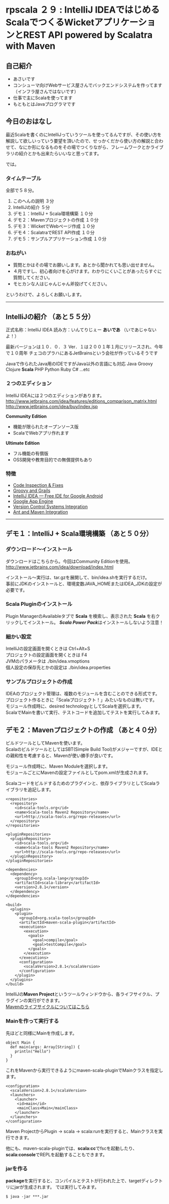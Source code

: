 rpscala ２９ : IntelliJ IDEAではじめるScalaでつくるWicketアプリケーションとREST API powered by Scalatra with Maven
========

自己紹介
---------
* あさいです
* コンシューマ向けWebサービス屋さんでバックエンドシステムを作ってます（インフラ屋さんではないです）
* 仕事で主にScalaを使ってます
* もともとはJavaプログラマです

今日のおはなし
----------
最近Scalaを書くのにIntelliJっていうツールを使ってるんですが、その使い方を解説して欲しいっていう要望を頂いたので、せっかくだから使い方の解説と合わせて、なにか形になるものをその場でつくりながら、フレームワークとかライブラリの紹介とかも出来たらいいなと思ってます。

では。

### タイムテーブル
全部で５８分。
1. このへんの説明 ３分
2. IntelliJの紹介 ５分
3. デモ１：IntelliJ + Scala環境構築 １０分
4. デモ２：Mavenプロジェクトの作成 １０分
5. デモ３：WicketでWebページ作成 １０分
6. デモ４：ScalatraでREST API作成 １０分
7. デモ５：サンプルアプリケーション作成 １０分

### おねがい
* 質問とかはその場でお願いします。あとから聞かれても思い出せません。
* ４月ですし、初心者向けを心がけます。わかりにくいことがあったらすぐに質問してください。
* モヒカンな人はじゃんじゃん斧投げてください。

というわけで、よろしくお願いします。

----

IntelliJの紹介 （あと５５分）
----------
正式名称：IntelliJ IDEA
読み方：いんてりじぇー **あいであ** （いであじゃないよ！）

最新バージョンは１０．０．３
Ver．１は２００１年１月にリリースされ、今年で１０周年
チェコのプラハにあるJetBrainsという会社が作っているそうです

Javaで作られたJava用のIDEですがJava以外の言語にも対応
Java Groovy Clojure **Scala** PHP Python Ruby C# ...etc

### ２つのエディション
IntelliJ IDEAには２つのエディションがあります。
http://www.jetbrains.com/idea/features/editions_comparison_matrix.html
http://www.jetbrains.com/idea/buy/index.jsp

**Community Edition**
* 機能が限られたオープンソース版
* ScalaでWebアプリ作れます

**Ultimate Edition**
* フル機能の有償版
* OSS開発や教育目的での無償提供もあり

### 特徴
* [Code Inspection & Fixes](http://www.jetbrains.com/idea/features/code_inspection.html)
* [Groovy and Grails](http://www.jetbrains.com/idea/features/groovy_grails.html)
* [IntelliJ IDEA — Free IDE for Google Android](http://www.jetbrains.com/idea/features/google_android.html)
* [Google App Engine](http://www.jetbrains.com/idea/features/google_app_engine.html)
* [Version Control Systems Integration](http://www.jetbrains.com/idea/features/version_control.html)
* [Ant and Maven Integration](http://www.jetbrains.com/idea/features/ant_maven.html)

----

デモ１：IntelliJ + Scala環境構築 （あと５０分）
-----
### ダウンロード〜インストール
ダウンロードはこちらから。今回はCommunity Editionを使用。  
http://www.jetbrains.com/idea/download/index.html

インストール〜実行は、tar.gzを展開して、bin/idea.shを実行するだけ。  
事前にJDKのインストールと、環境変数JAVA_HOMEまたはIDEA_JDKの設定が必要です。

### Scala Pluginのインストール
Plugin ManagerのAvailableタブで **Scala** を検索し、表示された **Scala** を右クリックしてインストール。
***Scala Power Pack***はインストールしないよう注意！

### 細かい設定
IntelliJの設定画面を開くときは Ctrl+Alt+S  
プロジェクトの設定画面を開くときは F4  
JVMのパラメータは ./bin/idea.vmoptions  
個人設定の保存先とかの設定は ./bin/idea.properties


### サンプルプロジェクトの作成
IDEAのプロジェクト管理は、複数のモジュールを含むことのできる形式です。  
プロジェクト作るときに「Scalaプロジェクト！」みたいなものは無いです。  
モジュール作成時に、desired technologyとしてScalaを選択します。  
ScalaでMainを書いて実行、テストコードを追加してテストを実行してみます。


デモ２：Mavenプロジェクトの作成 （あと４０分）
-----
ビルドツールとしてMavenを使います。  
ScalaのビルドツールとしてはSBT(Simple Build Tool)がメジャーですが、IDEとの親和性を考慮すると、Mavenが使い勝手が良いです。

モジュール作成時に、Maven Moduleを選択します。  
モジュールごとにMavenの設定ファイルとしてpom.xmlが生成されます。

Scalaコードをビルドするためのプラグインと、依存ライブラリとしてScalaライブラリを追記します。

    <repositories>
      <repository>
        <id>scala-tools.org</id>
        <name>Scala-tools Maven2 Repository</name>
        <url>http://scala-tools.org/repo-releases</url>
      </repository>
    </repositories>

    <pluginRepositories>
      <pluginRepository>
        <id>scala-tools.org</id>
        <name>Scala-tools Maven2 Repository</name>
        <url>http://scala-tools.org/repo-releases</url>
      </pluginRepository>
    </pluginRepositories>

    <dependencies>
      <dependency>
        <groupId>org.scala-lang</groupId>
        <artifactId>scala-library</artifactId>
        <version>2.8.1</version>
      </dependency>
    </dependencies>

    <build>
      <plugins>
        <plugin>
          <groupId>org.scala-tools</groupId>
          <artifactId>maven-scala-plugin</artifactId>
          <executions>
            <execution>
              <goals>
                <goal>compile</goal>
                <goal>testCompile</goal>
              </goals>
            </execution>
          </executions>
          <configuration>
            <scalaVersion>2.8.1</scalaVersion>
          </configuration>
        </plugin>
      </plugins>
    </build>

IntelliJの**Maven Project**というツールウィンドウから、各ライフサイクル、プラグインの実行ができます。  
[Mavenのライフサイクルについてはこちら](http://maven.apache.org/guides/introduction/introduction-to-the-lifecycle.html#Lifecycle_Reference)

### Mainを作って実行する
先ほどと同様にMainを作成します。

    object Main {
      def main(args: Array[String]) {
        println("Hello")
      }
    }

これをMavenから実行できるようにmaven-scala-pluginでMainクラスを指定します。

    <configuration>
      <scalaVersion>2.8.1</scalaVersion>
      <launchers>
        <launcher>
         <id>main</id>
         <mainClass>Main</mainClass>
        </launcher>
      </launchers>
    </configuration>

Maven ProjectからPlugin -> scala -> scala:runを実行すると、Mainクラスを実行できます。

他にも、maven-scala-pluginでは、**scala:cc**でfscを起動したり、**scala:console**でREPLを起動することもできます。


### jarを作る
**package**を実行すると、コンパイルとテストが行われた上で、targetディレクトリにjarが生成されます。
では実行してみます。

    $ java -jar ***.jar

　  
　  
　  
　  
　  
　  
　  

    Failed to load Main-Class manifest attribute from
    ***.jar

とまぁ、ManifestにMainクラスの指定がないので動きません。  
これを実行可能にするため、maven-jar-pluginでManifestを設定します。

    <plugin>
      <groupId>org.apache.maven.plugins</groupId>
      <artifactId>maven-jar-plugin</artifactId>
      <configuration>
        <archive>
          <manifest>
            <mainClass>Main</mainClass>
          </manifest>
        </archive>
      </configuration>
    </plugin>

あらためて動かしてみます。

    $ java -jar ***.jar

　  
　  
　  
　  
　  
　  

    Exception in thread "main" java.lang.NoClassDefFoundError: scala/ScalaObject
	at java.lang.ClassLoader.defineClass1(Native Method)
	at java.lang.ClassLoader.defineClassCond(ClassLoader.java:632)
	at java.lang.ClassLoader.defineClass(ClassLoader.java:616)
	at java.security.SecureClassLoader.defineClass(SecureClassLoader.java:141)
	at java.net.URLClassLoader.defineClass(URLClassLoader.java:283)
	at java.net.URLClassLoader.access$000(URLClassLoader.java:58)
	at java.net.URLClassLoader$1.run(URLClassLoader.java:197)
	at java.security.AccessController.doPrivileged(Native Method)
	at java.net.URLClassLoader.findClass(URLClassLoader.java:190)
	at java.lang.ClassLoader.loadClass(ClassLoader.java:307)
	at sun.misc.Launcher$AppClassLoader.loadClass(Launcher.java:301)
	at java.lang.ClassLoader.loadClass(ClassLoader.java:248)
	at Main.main(Main.scala)
    Caused by: java.lang.ClassNotFoundException: scala.ScalaObject
	at java.net.URLClassLoader$1.run(URLClassLoader.java:202)
	at java.security.AccessController.doPrivileged(Native Method)
	at java.net.URLClassLoader.findClass(URLClassLoader.java:190)
	at java.lang.ClassLoader.loadClass(ClassLoader.java:307)
	at sun.misc.Launcher$AppClassLoader.loadClass(Launcher.java:301)
	at java.lang.ClassLoader.loadClass(ClassLoader.java:248)
	... 13 more

Mainは呼び出されましたが、依存ライブラリが見当たりません。  
これを解決するために、maven-dependency-pluginで依存ライブラリをコピーします。

    <plugin>
      <groupId>org.apache.maven.plugins</groupId>
      <artifactId>maven-dependency-plugin</artifactId>
      <executions>
        <execution>
          <phase>package</phase>
          <goals>
            <goal>copy-dependencies</goal>
          </goals>
        </execution>
      </executions>
    </plugin>

さらに、maven-jar-pluginのManifestをいかのように変更します。


    <manifest>
      <mainClass>Main</mainClass>
      <addClasspath>true</addClasspath>
      <classpathPrefix>dependency/</classpathPrefix>
    </manifest>


これで動きます。

    $ java -jar ***.jar
    Hello

### おまけ：fatjarの作成
maven-shade-pluginを使うと、依存ライブラリを全部1つのjarにまとめることができます。

    <plugin>
      <groupId>org.apache.maven.plugins</groupId>
      <artifactId>maven-shade-plugin</artifactId>
      <executions>
        <execution>
          <phase>package</phase>
          <goals>
            <goal>shade</goal>
          </goals>
        </execution>
      </executions>
    </plugin>


デモ３：WicketでWebページ作成 （あと３０分）
-----
続いて、このモジュールをWicketアプリケーションにします。  
まずは、pom.xmlのpackagingを変更します。


    <groupId>rpscala</groupId>
    <artifactId>rpscala29</artifactId>
    <packaging>war</packaging>
    <version>1.0</version>

maven-jar-pluginとmaven-shade-pluginは不要なので削除します。  
src/main/webapp/WEB-INF/web.xmlを以下のように空の内容で作成します。

    <?xml version="1.0" encoding="UTF-8"?>
    <web-app version="3.0" xmlns="http://java.sun.com/xml/ns/javaee" xmlns:xsi="http://www.w3.org/2001/XMLSchema-instance"
         xsi:schemaLocation="http://java.sun.com/xml/ns/javaee http://java.sun.com/xml/ns/javaee/web-app_3_0.xsd">
    </web-app>

これでpackageを実行するとwarが作成されます。

### jettyで実行可能に
jetty-maven-pluginを使用することで、mavenからjettyを起動することができます。

    <plugin>
      <groupId>org.mortbay.jetty</groupId>
      <artifactId>jetty-maven-plugin</artifactId>
      <version>7.2.2.v20101205</version>
    </plugin>

これだけ書いて、Plugins -> jetty -> jetty:run を実行すると、jettyが8080ポートで起動し、warをデプロイした状態になります。  
src/main/webapp/index.html を作成して動作を確認します。


### WicketFilterを入れる
まずはpom.xmlにWicketのdependencyを追加します。

    <dependency>
      <groupId>javax.servlet</groupId>
      <artifactId>servlet-api</artifactId>
      <version>2.5</version>
    </dependency>


次にWicketのWebApplicationクラスを実装します。


# 資料の準備が間に合わなかったのでココから先はアドリブで！


Tipsまとめ
-----
* 設定画面を開くときは Ctrl+Alt+S
* あれやりたいんだけどメニューどこ？ => Shift+Ctrl+A で操作を検索
* ショートカットキーがわからん => Shift+Ctrl+A でkeymapを検索

* あの型開きたいんだけど => Ctrl+N
* クラス名の入力めんどくさいよ => CamelCaseの頭文字でおｋ
* この識別子の定義が見たい => Ctrl+B
* この識別子の型の定義が見たい => Shift+Ctrl+B
* 親の顔が見たい => Ctrl+U
* 実装を追いたい => Ctrl+Alt+B
* 型階層が見たい => 型をエディタで選択して Ctrl+H
* 参照を追いたい => 識別子をエディタで選択して Alt+F7（おや、Windowのようすが）

* コードフォーマットしたい => Ctrl+Alt+L（おや、Ubuntuのようすが）
* オーバーライドするメソッドを探す => Ctrl+O
* 実装するメソッドを探す => Ctrl+I
* 矩形選択 => Alt+ドラッグ（おや、Windowのようすが）
* Column Mode => Alt+Shift+Insertで切り替え


参考情報
-----
[プロダクティブ・プログラマ -プログラマのための生産性向上術](http://amzn.to/dMDAqv)


